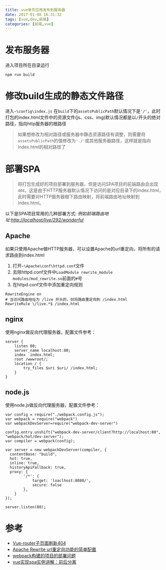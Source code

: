 ```yaml
---
title: vue单页应用发布到服务器
date: 2017-01-08 16:31:32
tags: [vue,dev,前端]
categories: [前端,vue]
---
```



# 发布服务器
进入项目所在目录运行
```
npm run build
```

# 修改build生成的静态文件路径
进入`~\config\index.js`
在`build`下的`assetsPublicPath`默认情况下是`'/'`，此时打包的index.html文件中的资源文件(js、css、img)默认情况都是以`/`开头的绝对路径，指向http服务器的根路径
> 如果想修改为相对路径或服务器中静态资源路径有调整，则需要将`assetsPublicPath`的值修改为`'./'`或其他服务器路径，这样就是指向index.html的相对路径了

# 部署SPA
> 将打包生成好的项目部署到服务器，但是访问SPA项目的前端路由会出现`404`，这是由于HTTP服务器默认情况下访问的是对应目录下的index.html，此时需要对HTTP服务器做下路由映射，将前端路由地址映射到index.html。

以下是SPA项目常用的几种部署方式:
*例如前端路由地址:[http://localhost/live/292/wonderful](http://localhost/live/292/wonderful)*

## Apache
如果只使用Apache做HTTP服务器，可以设置Apache的url重定向，将所有的请求路由到index.html
1. 打开`~\Apache\conf\httpd.conf`文件
2. 去除httpd.conf文件中`LoadModule rewrite_module modules/mod_rewrite.so`前面的`#`号
3. 在httpd.conf文件中添加重定向规则
```
RewriteEngine on 
# 当访问路由地址为 /live 开头的，则将路由重定向到 /index.html
RewriteRule \/live.*$ /index.html
```

## nginx
使用nginx做反向代理服务器，配置文件参考：
```
server {
    listen 80;
    server_name localhost:80;
    index  index.html;
    root /wwwroot/;
    location / {
        try_files $uri $uri/ /index.html;
    }
}
```

## node.js
使用node.js做反向代理服务器，配置文件参考：
```
var config = require("./webpack.config.js");
var webpack = require("webpack")
var webpackDevServer=require("webpack-dev-server")

config.entry.unshift("webpack-dev-server/client?http://localhost:80", "webpack/hot/dev-server");
var compiler = webpack(config);

var server = new webpackDevServer(compiler, {
  contentBase: "build",
  hot: true,
  inline: true,
  historyApiFallback: true,
  proxy: {
        '/*': {
            target: 'loaclhost:8080/',
            secure: false
        },
    }
});

server.listen(80);
```

# 参考
- [Vue-router子页面刷新404](http://forum.vuejs.org/topic/215/vue-router子页面刷新404)
- [Apache Rewrite url重定向功能的简单配置](http://www.jb51.net/article/24435.htm)
- [webpack构建的项目的部署问题](https://segmentfault.com/q/1010000006757292)
- [vue实现spa实例讲解：前后分离](http://www.jianshu.com/p/32259952a5a8)